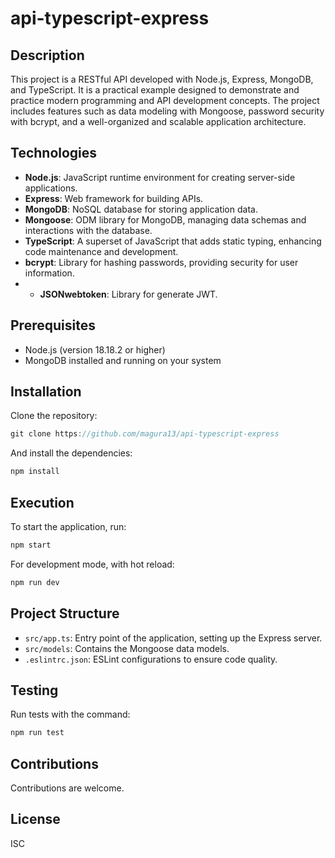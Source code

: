 # api-typescript-express

## Description

This project is a RESTful API developed with Node.js, Express, MongoDB, and TypeScript. It is a practical example designed to demonstrate and practice modern programming and API development concepts. The project includes features such as data modeling with Mongoose, password security with bcrypt, and a well-organized and scalable application architecture.

## Technologies

- **Node.js**: JavaScript runtime environment for creating server-side applications.
- **Express**: Web framework for building APIs.
- **MongoDB**: NoSQL database for storing application data.
- **Mongoose**: ODM library for MongoDB, managing data schemas and interactions with the database.
- **TypeScript**: A superset of JavaScript that adds static typing, enhancing code maintenance and development.
- **bcrypt**: Library for hashing passwords, providing security for user information.
- - **JSONwebtoken**: Library for generate JWT.

## Prerequisites

- Node.js (version 18.18.2 or higher)
- MongoDB installed and running on your system

## Installation

Clone the repository:

```javascript
git clone https://github.com/magura13/api-typescript-express
```

And install the dependencies:

```javascript
npm install
```

## Execution

To start the application, run:

```javascript
npm start
```

For development mode, with hot reload:

```javascript
npm run dev
```

## Project Structure

- `src/app.ts`: Entry point of the application, setting up the Express server.
- `src/models`: Contains the Mongoose data models.
- `.eslintrc.json`: ESLint configurations to ensure code quality.

## Testing

Run tests with the command:

```javascript
npm run test
```

## Contributions

Contributions are welcome.

## License

ISC
